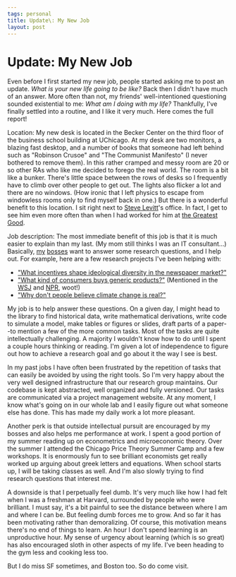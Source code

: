 ```yaml
--- 
tags: personal
title: Update\: My New Job
layout: post
---
```


# Update: My New Job

Even before I first started my new job, people started asking me to post an update. _What is your new life going to be like?_ Back then I didn't have much of an answer. More often than not, my friends' well-intentioned questioning sounded existential to me: _What am I doing with my life?_ Thankfully, I've finally settled into a routine, and I like it very much. Here comes the full report! 

Location: My new desk is located in the Becker Center on the third floor of the business school building at UChicago. At my desk are two monitors, a blazing fast desktop, and a number of books that someone had left behind such as "Robinson Crusoe" and "The Communist Manifesto" (I never bothered to remove them). In this rather cramped and messy room are 20 or so other RAs who like me decided to forego the real world. The room is a bit like a bunker. There's little space between the rows of desks so I frequently have to climb over other people to get out. The lights also flicker a lot and there are no windows. (How ironic that I left physics to escape from windowless rooms only to find myself back in one.) But there is a wonderful benefit to this location. I sit right next to [Steve Levitt][steve]'s office. In fact, I get to see him even more often than when I had worked for him at [the Greatest Good][tgg]. 

[steve]: http://pricetheory.uchicago.edu/levitt/
[tgg]: http://greatestgood.com/

Job description: The most immediate benefit of this job is that it is much easier to explain than my last. (My mom still thinks I was an IT consultant...) Basically, [my][jesse] [bosses][matt] want to answer some research questions, and I help out. For example, here are a few research projects I've been helping with:  

* ["What incentives shape ideological diversity in the newspaper market?"][comp]
* ["What kind of consumers buys generic products?"][gen] (Mentioned in the [WSJ][wsj] and [NPR][npr], woot!) 
* ["Why don't people believe climate change is real?"][crowd]

[jesse]: http://faculty.chicagobooth.edu/jesse.shapiro/
[matt]: http://faculty.chicagobooth.edu/matthew.gentzkow/
[comp]: http://faculty.chicagobooth.edu/jesse.shapiro/research/competition.pdf
[gen]: http://faculty.chicagobooth.edu/jesse.shapiro/research/generics.pdf
[wsj]: http://blogs.wsj.com/economics/2013/06/20/whos-smart-enough-to-buy-generic/
[npr]: http://www.npr.org/blogs/money/2013/07/05/198504001/why-doesnt-everybody-buy-cheap-generic-headache-medicine
[crowd]: http://faculty.chicagobooth.edu/jesse.shapiro/research/crowdout.pdf

My job is to help answer these questions. On a given day, I might head to the library to find historical data, write mathematical derivations, write code to simulate a model, make tables or figures or slides, draft parts of a paper--to mention a few of the more common tasks. Most of the tasks are quite intellectually challenging. A majority I wouldn't know how to do until I spent a couple hours thinking or reading. I'm given a lot of independence to figure out how to achieve a research goal and go about it the way I see is best. 

In my past jobs I have often been frustrated by the repetition of tasks that can easily be avoided by using the right tools. So I'm very happy about the very well designed infrastructure that our research group maintains. Our codebase is kept abstracted, well organized and fully versioned. Our tasks are communicated via a project management website. At any moment, I know what's going on in our whole lab and I easily figure out what someone else has done. This has made my daily work a lot more pleasant.  

Another perk is that outside intellectual pursuit are encouraged by my bosses and also helps me performance at work. I spent a good portion of my summer reading up on econometrics and microeconomic theory. Over the summer I attended the Chicago Price Theory Summer Camp and a few workshops. It is enormously fun to see brilliant economists get really worked up arguing about greek letters and equations. When school starts up, I will be taking classes as well. And I'm also slowly trying to find research questions that interest me. 

A downside is that I perpetually feel dumb. It's very much like how I had felt when I was a freshman at Harvard, surrounded by people who were brilliant. I must say, it's a bit painful to see the distance between where I am and where I can be. But feeling dumb forces me to grow. And so far it has been motivating rather than demoralizing. Of course, this motivation means there's no end of things to learn. An hour I don't spend learning is an unproductive hour. My sense of urgency about learning (which is so great) has also encouraged sloth in other aspects of my life. I've been heading to the gym less and cooking less too. 

But I do miss SF sometimes, and Boston too. So do come visit. 

